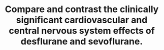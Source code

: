---
title: "Compare and contrast the clinically significant cardiovascular and central nervous system effects of desflurane and sevoflurane."
entityType: SAQ
exam: PEX
college: ANZCA
year: 2011
sitting: B
question: 1
passRate: 66
EC_expectedDomains:
- "Most correctly appreciated the changes in systemic vascular resistance (SVR), myocardial contractility and consequent changes blood pressure due to sevoflurane and desflurane."
- "Also changes in cerebral blood flow, cerebral metabolic rate and intracranial pressure were well understood."
EC_extraCredit:
- "More than half recognised the effect of myocardial preconditioning which was awarded marks due to a broad definition of the term 'clinically significant'."
- "Better answers correctly discussed differences without getting too bogged down as of course there is a remarkable similarity between the two agents."
EC_errorsCommon:
- "However a deeper level of understanding was not universal, a common error being that falls in SVR equates to a fall in cardiac output whereas this tends to be well maintained with these agents initially due to a preserved baroreceptor reflex."
- "Also a loss of cerebral autoregulation at higher MAC values was not universally acknowledged."
- "Only two candidates discussed the QT interval and none mentioned that impaired diastolic function is also a cause of a reduction in stroke volume."
---